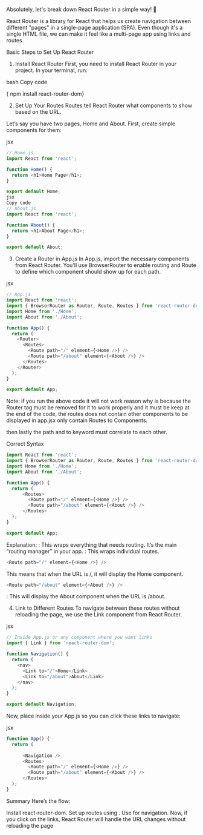 Absolutely, let's break down React Router in a simple way! 🚀

React Router is a library for React that helps us create navigation between different "pages" in a single-page application (SPA). Even though it's a single HTML file, we can make it feel like a multi-page app using links and routes.

Basic Steps to Set Up React Router

1. Install React Router
First, you need to install React Router in your project. In your terminal, run:

bash
Copy code

{ npm install react-router-dom}

2. Set Up Your Routes
Routes tell React Router what components to show based on the URL.

Let’s say you have two pages, Home and About. First, create simple components for them:

jsx
```js
// Home.js
import React from 'react';

function Home() {
  return <h1>Home Page</h1>;
}

export default Home;
jsx
Copy code
// About.js
import React from 'react';

function About() {
  return <h1>About Page</h1>;
}

export default About;
```

3. Create a Router in App.js
In App.js, import the necessary components from React Router. You'll use BrowserRouter to enable routing and Route to define which component should show up for each path.

jsx
```js
// App.js
import React from 'react';
import { BrowserRouter as Router, Route, Routes } from 'react-router-dom';
import Home from './Home';
import About from './About';

function App() {
  return (
    <Router>
      <Routes>
        <Route path="/" element={<Home />} />
        <Route path="/about" element={<About />} />
      </Routes>
    </Router>
  );
}

export default App;

```

Note: if you run the above code it will not work reason why is because the Router tag must be removed for it to work properly and it must be keep at the end of the code, the routes does not contain other components to be displayed in app.jsx only contain Routes to Components.

then lastly the path and to keyword must correlate to each other.

Correct Syntax 
```js
import React from 'react';
import { BrowserRouter as Router, Route, Routes } from 'react-router-dom';
import Home from './Home';
import About from './About';

function App() {
  return (
      <Routes>
        <Route path="/" element={<Home />} />
        <Route path="/about" element={<About />} />
      </Routes>
  );
}

export default App;

```
Explanation:
<Router>: This wraps everything that needs routing. It’s the main “routing manager” in your app.
<Routes>: This wraps individual routes.

```js
<Route path="/" element={<Home />} /> 
```
This means that when the URL is /, it will display the Home component.
```js
<Route path="/about" element={<About />} />
```
: This will display the About component when the URL is /about.


4. Link to Different Routes
To navigate between these routes without reloading the page, we use the Link component from React Router.

jsx
```js
// Inside App.js or any component where you want links
import { Link } from 'react-router-dom';

function Navigation() {
  return (
    <nav>
      <Link to="/">Home</Link>
      <Link to="/about">About</Link>
    </nav>
  );
}

export default Navigation;

```

Now, place <Navigation /> inside your App.js so you can click these links to navigate:

jsx
```js
function App() {
  return (
   
      <Navigation />
      <Routes>
        <Route path="/" element={<Home />} />
        <Route path="/about" element={<About />} />
      </Routes>
  );
}

```
Summary
Here’s the flow:

Install react-router-dom.
Set up routes using <Route>.
Use <Link> for navigation.
Now, if you click on the links, React Router will handle the URL changes without reloading the page